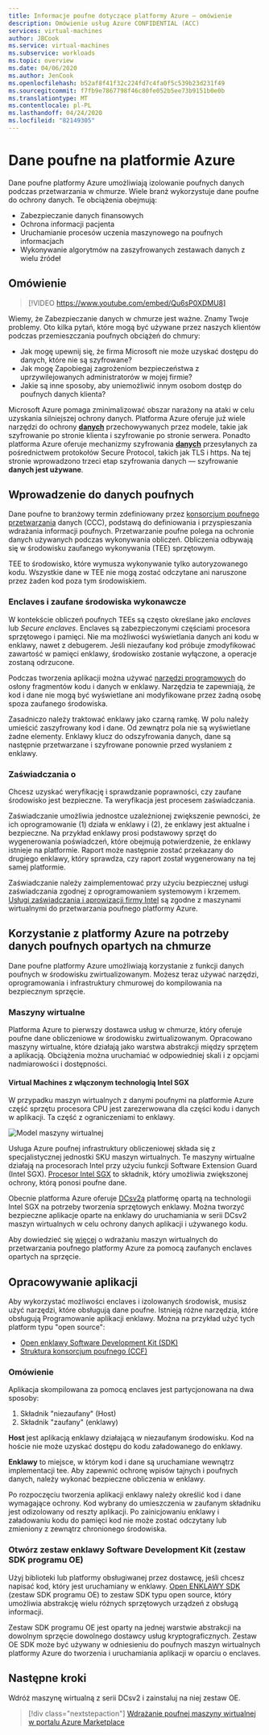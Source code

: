 ```yaml
---
title: Informacje poufne dotyczące platformy Azure — omówienie
description: Omówienie usług Azure CONFIDENTIAL (ACC)
services: virtual-machines
author: JBCook
ms.service: virtual-machines
ms.subservice: workloads
ms.topic: overview
ms.date: 04/06/2020
ms.author: JenCook
ms.openlocfilehash: b52af8f41f32c224fd7c4fa0f5c539b23d231f49
ms.sourcegitcommit: f7fb9e7867798f46c80fe052b5ee73b9151b0e0b
ms.translationtype: MT
ms.contentlocale: pl-PL
ms.lasthandoff: 04/24/2020
ms.locfileid: "82149305"
---
```

# <a name="confidential-computing-on-azure"></a>Dane poufne na platformie Azure

Dane poufne platformy Azure umożliwiają izolowanie poufnych danych podczas przetwarzania w chmurze. Wiele branż wykorzystuje dane poufne do ochrony danych. Te obciążenia obejmują:

- Zabezpieczanie danych finansowych
- Ochrona informacji pacjenta
- Uruchamianie procesów uczenia maszynowego na poufnych informacjach
- Wykonywanie algorytmów na zaszyfrowanych zestawach danych z wielu źródeł


## <a name="overview"></a>Omówienie
<p><p>

> [!VIDEO https://www.youtube.com/embed/Qu6sP0XDMU8]

Wiemy, że Zabezpieczanie danych w chmurze jest ważne. Znamy Twoje problemy. Oto kilka pytań, które mogą być używane przez naszych klientów podczas przemieszczania poufnych obciążeń do chmury: 

- Jak mogę upewnij się, że firma Microsoft nie może uzyskać dostępu do danych, które nie są szyfrowane?
- Jak mogę Zapobiegaj zagrożeniom bezpieczeństwa z uprzywilejowanych administratorów w mojej firmie?
- Jakie są inne sposoby, aby uniemożliwić innym osobom dostęp do poufnych danych klienta?

Microsoft Azure pomaga zminimalizować obszar narażony na ataki w celu uzyskania silniejszej ochrony danych. Platforma Azure oferuje już wiele narzędzi do ochrony [**danych**](../security/fundamentals/encryption-atrest.md) przechowywanych przez modele, takie jak szyfrowanie po stronie klienta i szyfrowanie po stronie serwera. Ponadto platforma Azure oferuje mechanizmy szyfrowania [**danych**](../security/fundamentals/data-encryption-best-practices.md#protect-data-in-transit) przesyłanych za pośrednictwem protokołów Secure Protocol, takich jak TLS i https. Na tej stronie wprowadzono trzeci etap szyfrowania danych — szyfrowanie **danych jest używane**.


## <a name="introduction-to-confidential-computing"></a>Wprowadzenie do danych poufnych<a id="intro to acc"></a>

Dane poufne to branżowy termin zdefiniowany przez [konsorcjum poufnego przetwarzania](https://confidentialcomputing.io/) danych (CCC), podstawą do definiowania i przyspieszania wdrażania informacji poufnych. Przetwarzanie poufne polega na ochronie danych używanych podczas wykonywania obliczeń. Obliczenia odbywają się w środowisku zaufanego wykonywania (TEE) sprzętowym.

TEE to środowisko, które wymusza wykonywanie tylko autoryzowanego kodu. Wszystkie dane w TEE nie mogą zostać odczytane ani naruszone przez żaden kod poza tym środowiskiem.

### <a name="enclaves-and-trusted-execution-environments"></a>Enclaves i zaufane środowiska wykonawcze

W kontekście obliczeń poufnych TEEs są często określane jako *enclaves* lub *Secure enclaves*. Enclaves są zabezpieczonymi częściami procesora sprzętowego i pamięci. Nie ma możliwości wyświetlania danych ani kodu w enklawy, nawet z debugerem. Jeśli niezaufany kod próbuje zmodyfikować zawartość w pamięci enklawy, środowisko zostanie wyłączone, a operacje zostaną odrzucone.

Podczas tworzenia aplikacji można używać [narzędzi programowych](#oe-sdk) do osłony fragmentów kodu i danych w enklawy. Narzędzia te zapewniają, że kod i dane nie mogą być wyświetlane ani modyfikowane przez żadną osobę spoza zaufanego środowiska. 

Zasadniczo należy traktować enklawy jako czarną ramkę. W polu należy umieścić zaszyfrowany kod i dane. Od zewnątrz pola nie są wyświetlane żadne elementy. Enklawy klucz do odszyfrowania danych, dane są następnie przetwarzane i szyfrowane ponownie przed wysłaniem z enklawy.

### <a name="attestation"></a>Zaświadczania o

Chcesz uzyskać weryfikację i sprawdzanie poprawności, czy zaufane środowisko jest bezpieczne. Ta weryfikacja jest procesem zaświadczania. 

Zaświadczanie umożliwia jednostce uzależnionej zwiększenie pewności, że ich oprogramowanie (1) działa w enklawy i (2), że enklawy jest aktualne i bezpieczne. Na przykład enklawy prosi podstawowy sprzęt do wygenerowania poświadczeń, które obejmują potwierdzenie, że enklawy istnieje na platformie. Raport może następnie zostać przekazany do drugiego enklawy, który sprawdza, czy raport został wygenerowany na tej samej platformie.

Zaświadczanie należy zaimplementować przy użyciu bezpiecznej usługi zaświadczania zgodnej z oprogramowaniem systemowym i krzemem. [Usługi zaświadczania i aprowizacji firmy Intel](https://software.intel.com/sgx/attestation-services) są zgodne z maszynami wirtualnymi do przetwarzania poufnego platformy Azure.


## <a name="using-azure-for-cloud-based-confidential-computing"></a>Korzystanie z platformy Azure na potrzeby danych poufnych opartych na chmurze<a id="cc-on-azure"></a>

Dane poufne platformy Azure umożliwiają korzystanie z funkcji danych poufnych w środowisku zwirtualizowanym. Możesz teraz używać narzędzi, oprogramowania i infrastruktury chmurowej do kompilowania na bezpiecznym sprzęcie. 

### <a name="virtual-machines"></a>Maszyny wirtualne

Platforma Azure to pierwszy dostawca usług w chmurze, który oferuje poufne dane obliczeniowe w środowisku zwirtualizowanym. Opracowano maszyny wirtualne, które działają jako warstwa abstrakcji między sprzętem a aplikacją. Obciążenia można uruchamiać w odpowiedniej skali i z opcjami nadmiarowości i dostępności.  

#### <a name="intel-sgx-enabled-virtual-machines"></a>Virtual Machines z włączonym technologią Intel SGX

W przypadku maszyn wirtualnych z danymi poufnymi na platformie Azure część sprzętu procesora CPU jest zarezerwowana dla części kodu i danych w aplikacji. Ta część z ograniczeniami to enklawy. 

![Model maszyny wirtualnej](media/overview/hardware-backed-enclave.png)

Usługa Azure poufnej infrastruktury obliczeniowej składa się z specjalistycznej jednostki SKU maszyn wirtualnych. Te maszyny wirtualne działają na procesorach Intel przy użyciu funkcji Software Extension Guard (Intel SGX). [Procesor Intel SGX](https://intel.com/sgx) to składnik, który umożliwia zwiększonej ochrony, którą ponosi poufne dane. 

Obecnie platforma Azure oferuje [DCsv2ą](https://docs.microsoft.com/azure/virtual-machines/dcv2-series) platformę opartą na technologii Intel SGX na potrzeby tworzenia sprzętowych enklawy. Można tworzyć bezpieczne aplikacje oparte na enklawy do uruchamiania w serii DCsv2 maszyn wirtualnych w celu ochrony danych aplikacji i używanego kodu. 

Aby dowiedzieć się [więcej](virtual-machine-solutions.md) o wdrażaniu maszyn wirtualnych do przetwarzania poufnego platformy Azure za pomocą zaufanych enclaves opartych na sprzęcie.

## <a name="application-development"></a>Opracowywanie aplikacji<a id="application-development"></a>

Aby wykorzystać możliwości enclaves i izolowanych środowisk, musisz użyć narzędzi, które obsługują dane poufne. Istnieją różne narzędzia, które obsługują Programowanie aplikacji enklawy. Można na przykład użyć tych platform typu "open source": 

- [Open enklawy Software Development Kit (SDK)](https://github.com/openenclave/openenclave)
- [Struktura konsorcjum poufnego (CCF)](https://github.com/Microsoft/CCF)

### <a name="overview"></a>Omówienie

Aplikacja skompilowana za pomocą enclaves jest partycjonowana na dwa sposoby:
1. Składnik "niezaufany" (Host)
1. Składnik "zaufany" (enklawy)

**Host** jest aplikacją enklawy działającą w niezaufanym środowisku. Kod na hoście nie może uzyskać dostępu do kodu załadowanego do enklawy. 

**Enklawy** to miejsce, w którym kod i dane są uruchamiane wewnątrz implementacji tee. Aby zapewnić ochronę wpisów tajnych i poufnych danych, należy wykonać bezpieczne obliczenia w enklawy. 

Po rozpoczęciu tworzenia aplikacji enklawy należy określić kod i dane wymagające ochrony. Kod wybrany do umieszczenia w zaufanym składniku jest odizolowany od reszty aplikacji. Po zainicjowaniu enklawy i załadowaniu kodu do pamięci kod nie może zostać odczytany lub zmieniony z zewnątrz chronionego środowiska.

### <a name="open-enclave-software-development-kit-oe-sdk"></a>Otwórz zestaw enklawy Software Development Kit (zestaw SDK programu OE)<a id="oe-sdk"></a>

Użyj biblioteki lub platformy obsługiwanej przez dostawcę, jeśli chcesz napisać kod, który jest uruchamiany w enklawy. [Open ENKLAWY SDK](https://github.com/openenclave/openenclave) (zestaw SDK programu OE) to zestaw SDK typu open source, który umożliwia abstrakcję wielu różnych sprzętowych urządzeń z obsługą informacji. 

Zestaw SDK programu OE jest oparty na jednej warstwie abstrakcji na dowolnym sprzęcie dowolnego dostawcy usług kryptograficznych. Zestaw OE SDK może być używany w odniesieniu do poufnych maszyn wirtualnych platformy Azure do tworzenia i uruchamiania aplikacji w oparciu o enclaves.

## <a name="next-steps"></a>Następne kroki

Wdróż maszynę wirtualną z serii DCsv2 i zainstaluj na niej zestaw OE.

> [!div class="nextstepaction"]
> [Wdrażanie poufnej maszyny wirtualnej w portalu Azure Marketplace](quick-create-marketplace.md)